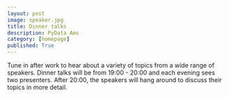 ```yaml
---
layout: post
image: speaker.jpg
title: Dinner talks
description: PyData Ams
category: [homepage]
published: True
---
```


Tune in after work to hear about a variety of topics from a wide range of speakers. 
Dinner talks will be from 19:00 - 20:00 and each evening sees two presenters. After 20:00, the speakers will 
hang around to discuss their topics in more detail.
